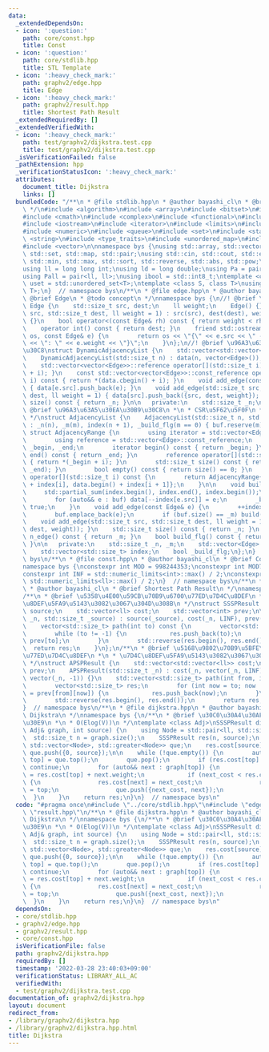 ```yaml
---
data:
  _extendedDependsOn:
  - icon: ':question:'
    path: core/const.hpp
    title: Const
  - icon: ':question:'
    path: core/stdlib.hpp
    title: STL Template
  - icon: ':heavy_check_mark:'
    path: graphv2/edge.hpp
    title: Edge
  - icon: ':heavy_check_mark:'
    path: graphv2/result.hpp
    title: Shortest Path Result
  _extendedRequiredBy: []
  _extendedVerifiedWith:
  - icon: ':heavy_check_mark:'
    path: test/graphv2/dijkstra.test.cpp
    title: test/graphv2/dijkstra.test.cpp
  _isVerificationFailed: false
  _pathExtension: hpp
  _verificationStatusIcon: ':heavy_check_mark:'
  attributes:
    document_title: Dijkstra
    links: []
  bundledCode: "/**\n * @file stdlib.hpp\n * @author bayashi_cl\n * @brief STL Template\n\
    \ */\n#include <algorithm>\n#include <array>\n#include <bitset>\n#include <cassert>\n\
    #include <cmath>\n#include <complex>\n#include <functional>\n#include <iomanip>\n\
    #include <iostream>\n#include <iterator>\n#include <limits>\n#include <map>\n\
    #include <numeric>\n#include <queue>\n#include <set>\n#include <stack>\n#include\
    \ <string>\n#include <type_traits>\n#include <unordered_map>\n#include <unordered_set>\n\
    #include <vector>\n\nnamespace bys {\nusing std::array, std::vector, std::string,\
    \ std::set, std::map, std::pair;\nusing std::cin, std::cout, std::endl;\nusing\
    \ std::min, std::max, std::sort, std::reverse, std::abs, std::pow;\n\n// alias\n\
    using ll = long long int;\nusing ld = long double;\nusing Pa = pair<int, int>;\n\
    using Pall = pair<ll, ll>;\nusing ibool = std::int8_t;\ntemplate <class T>\nusing\
    \ uset = std::unordered_set<T>;\ntemplate <class S, class T>\nusing umap = std::unordered_map<S,\
    \ T>;\n}  // namespace bys\n/**\n * @file edge.hpp\n * @author bayashi_cl\n *\
    \ @brief Edge\n * @todo concept\n */\nnamespace bys {\n//! @brief \u8FBA\nstruct\
    \ Edge {\n    std::size_t src, dest;\n    ll weight;\n    Edge() {}\n    Edge(std::size_t\
    \ src, std::size_t dest, ll weight = 1) : src(src), dest(dest), weight(weight)\
    \ {}\n    bool operator<(const Edge& rh) const { return weight < rh.weight; }\n\
    \    operator int() const { return dest; }\n    friend std::ostream& operator<<(std::ostream&\
    \ os, const Edge& e) {\n        return os << \"{\" << e.src << \" -> \" << e.dest\
    \ << \": \" << e.weight << \"}\";\n    }\n};\n//! @brief \u96A3\u63A5\u30EA\u30B9\
    \u30C8\nstruct DynamicAdjacencyList {\n    std::vector<std::vector<Edge>> data;\n\
    \    DynamicAdjacencyList(std::size_t n) : data(n, vector<Edge>()), _n(n) {}\n\
    \    std::vector<vector<Edge>>::reference operator[](std::size_t i) { return *(data.begin()\
    \ + i); }\n    const std::vector<vector<Edge>>::const_reference operator[](std::size_t\
    \ i) const { return *(data.cbegin() + i); }\n    void add_edge(const Edge& e)\
    \ { data[e.src].push_back(e); }\n    void add_edge(std::size_t src, std::size_t\
    \ dest, ll weight = 1) { data[src].push_back({src, dest, weight}); }\n    std::size_t\
    \ size() const { return _n; }\n\n   private:\n    std::size_t _n;\n};\n/**\n *\
    \ @brief \u96A3\u63A5\u30EA\u30B9\u30C8\n *\n * CSR\u5F62\u5F0F\n * See: https://qiita.com/Nachia/items/d420c08b333296f54526\n\
    \ */\nstruct AdjacencyList {\n    AdjacencyList(std::size_t n, std::size_t m)\
    \ : _n(n), _m(m), index(n + 1), _build_flg(m == 0) { buf.reserve(m); }\n\n   \
    \ struct AdjacencyRange {\n        using iterator = std::vector<Edge>::const_iterator;\n\
    \        using reference = std::vector<Edge>::const_reference;\n        iterator\
    \ _begin, _end;\n        iterator begin() const { return _begin; }\n        iterator\
    \ end() const { return _end; }\n        reference operator[](std::size_t i) const\
    \ { return *(_begin + i); }\n        std::size_t size() const { return std::distance(_begin,\
    \ _end); }\n        bool empty() const { return size() == 0; }\n    };\n    AdjacencyRange\
    \ operator[](std::size_t i) const {\n        return AdjacencyRange{data.begin()\
    \ + index[i], data.begin() + index[i + 1]};\n    }\n\n    void build() {\n   \
    \     std::partial_sum(index.begin(), index.end(), index.begin());\n        data.resize(_m);\n\
    \        for (auto&& e : buf) data[--index[e.src]] = e;\n        _build_flg =\
    \ true;\n    }\n    void add_edge(const Edge& e) {\n        ++index[e.src];\n\
    \        buf.emplace_back(e);\n        if (buf.size() == _m) build();\n    }\n\
    \    void add_edge(std::size_t src, std::size_t dest, ll weight = 1) { add_edge(Edge(src,\
    \ dest, weight)); }\n    std::size_t size() const { return _n; }\n    std::size_t\
    \ n_edge() const { return _m; }\n    bool build_flg() const { return _build_flg;\
    \ }\n\n   private:\n    std::size_t _n, _m;\n    std::vector<Edge> buf, data;\n\
    \    std::vector<std::size_t> index;\n    bool _build_flg;\n};\n}  // namespace\
    \ bys\n/**\n * @file const.hpp\n * @author bayashi_cl\n * @brief Const\n */\n\
    namespace bys {\nconstexpr int MOD = 998244353;\nconstexpr int MOD7 = 1000000007;\n\
    constexpr int INF = std::numeric_limits<int>::max() / 2;\nconstexpr ll LINF =\
    \ std::numeric_limits<ll>::max() / 2;\n}  // namespace bys\n/**\n * @file result.hpp\n\
    \ * @author bayashi_cl\n * @brief Shortest Path Result\n */\nnamespace bys {\n\
    /**\n * @brief \u5358\u4E00\u59CB\u70B9\u6700\u77ED\u7D4C\u8DEF\n *\n * \u7D4C\
    \u8DEF\u5FA9\u5143\u3082\u3067\u304D\u308B\n */\nstruct SSSPResult {\n    std::size_t\
    \ source;\n    std::vector<ll> cost;\n    std::vector<int> prev;\n\n    SSSPResult(std::size_t\
    \ _n, std::size_t _source) : source(_source), cost(_n, LINF), prev(_n, -1) {}\n\
    \    vector<std::size_t> path(int to) const {\n        vector<std::size_t> res;\n\
    \        while (to != -1) {\n            res.push_back(to);\n            to =\
    \ prev[to];\n        }\n        std::reverse(res.begin(), res.end());\n      \
    \  return res;\n    }\n};\n/**\n * @brief \u5168\u9802\u70B9\u5BFE\u9593\u6700\
    \u77ED\u7D4C\u8DEF\n *\n * \u7D4C\u8DEF\u5FA9\u5143\u3082\u3067\u304D\u308B\n\
    \ */\nstruct APSPResult {\n    std::vector<std::vector<ll>> cost;\n    std::vector<std::vector<int>>\
    \ prev;\n    APSPResult(std::size_t _n) : cost(_n, vector(_n, LINF)), prev(_n,\
    \ vector(_n, -1)) {}\n    std::vector<std::size_t> path(int from, int to) {\n\
    \        vector<std::size_t> res;\n        for (int now = to; now != from; now\
    \ = prev[from][now]) {\n            res.push_back(now);\n        }\n        res.push_back(from);\n\
    \        std::reverse(res.begin(), res.end());\n        return res;\n    }\n};\n\
    }  // namespace bys\n/**\n * @file dijkstra.hpp\n * @author bayashi_cl\n * @brief\
    \ Dijkstra\n */\nnamespace bys {\n/**\n * @brief \u30C0\u30A4\u30AF\u30B9\u30C8\
    \u30E9\n *\n * O(Elog(V))\n */\ntemplate <class Adj>\nSSSPResult dijkstra(const\
    \ Adj& graph, int source) {\n    using Node = std::pair<ll, std::size_t>;\n  \
    \  std::size_t n = graph.size();\n    SSSPResult res(n, source);\n    std::priority_queue<Node,\
    \ std::vector<Node>, std::greater<Node>> que;\n    res.cost[source] = 0;\n   \
    \ que.push({0, source});\n\n    while (!que.empty()) {\n        auto [top_cost,\
    \ top] = que.top();\n        que.pop();\n        if (res.cost[top] < top_cost)\
    \ continue;\n        for (auto&& next : graph[top]) {\n            ll next_cost\
    \ = res.cost[top] + next.weight;\n            if (next_cost < res.cost[next])\
    \ {\n                res.cost[next] = next_cost;\n                res.prev[next]\
    \ = top;\n                que.push({next_cost, next});\n            }\n      \
    \  }\n    }\n    return res;\n}\n}  // namespace bys\n"
  code: "#pragma once\n#include \"../core/stdlib.hpp\"\n#include \"edge.hpp\"\n#include\
    \ \"result.hpp\"\n/**\n * @file dijkstra.hpp\n * @author bayashi_cl\n * @brief\
    \ Dijkstra\n */\nnamespace bys {\n/**\n * @brief \u30C0\u30A4\u30AF\u30B9\u30C8\
    \u30E9\n *\n * O(Elog(V))\n */\ntemplate <class Adj>\nSSSPResult dijkstra(const\
    \ Adj& graph, int source) {\n    using Node = std::pair<ll, std::size_t>;\n  \
    \  std::size_t n = graph.size();\n    SSSPResult res(n, source);\n    std::priority_queue<Node,\
    \ std::vector<Node>, std::greater<Node>> que;\n    res.cost[source] = 0;\n   \
    \ que.push({0, source});\n\n    while (!que.empty()) {\n        auto [top_cost,\
    \ top] = que.top();\n        que.pop();\n        if (res.cost[top] < top_cost)\
    \ continue;\n        for (auto&& next : graph[top]) {\n            ll next_cost\
    \ = res.cost[top] + next.weight;\n            if (next_cost < res.cost[next])\
    \ {\n                res.cost[next] = next_cost;\n                res.prev[next]\
    \ = top;\n                que.push({next_cost, next});\n            }\n      \
    \  }\n    }\n    return res;\n}\n}  // namespace bys\n"
  dependsOn:
  - core/stdlib.hpp
  - graphv2/edge.hpp
  - graphv2/result.hpp
  - core/const.hpp
  isVerificationFile: false
  path: graphv2/dijkstra.hpp
  requiredBy: []
  timestamp: '2022-03-28 23:40:03+09:00'
  verificationStatus: LIBRARY_ALL_AC
  verifiedWith:
  - test/graphv2/dijkstra.test.cpp
documentation_of: graphv2/dijkstra.hpp
layout: document
redirect_from:
- /library/graphv2/dijkstra.hpp
- /library/graphv2/dijkstra.hpp.html
title: Dijkstra
---
```

